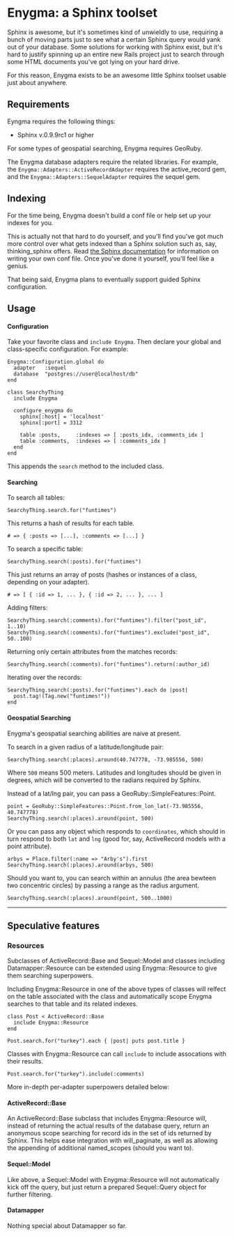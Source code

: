# Enygma: a Sphinx toolset #

Sphinx is awesome, but it's sometimes kind of unwieldly to use, requiring a bunch of moving parts just to see what a certain Sphinx query would yank out of your database. Some solutions for working with Sphinx exist, but it's hard to justify spinning up an entire new Rails project just to search through some HTML documents you've got lying on your hard drive.

For this reason, Enygma exists to be an awesome little Sphinx toolset usable just about anywhere.

## Requirements ##

Eyngma requires the following things:
- Sphinx v.0.9.9rc1 or higher

For some types of geospatial searching, Enygma requires GeoRuby.

The Enygma database adapters require the related libraries. For example, the `Enygma::Adapters::ActiveRecordAdapter` requires the active_record gem, and the `Enygma::Adapters::SequelAdapter` requires the sequel gem.

## Indexing ##

For the time being, Enygma doesn't build a conf file or help set up your indexes for you.

This is actually not that hard to do yourself, and you'll find you've got much more control over what gets indexed than a Sphinx solution such as, say, thinking_sphinx offers. Read [the Sphinx documentation](http://www.sphinxsearch.com/docs/manual-0.9.9.html) for information on writing your own conf file. Once you've done it yourself, you'll feel like a genius.

That being said, Enygma plans to eventually support guided Sphinx configuration.

## Usage ##

#### Configuration ####

Take your favorite class and `include Enygma`. Then declare your global and class-specific configuration. For example:

    Enygma::Configuration.global do
      adapter   :sequel
      database  "postgres://user@localhost/db"
    end

    class SearchyThing
      include Enygma
        
      configure_enygma do
        sphinx[:host] = 'localhost'
        sphinx[:port] = 3312
        
        table :posts,     :indexes => [ :posts_idx, :comments_idx ]
        table :comments,  :indexes => [ :comments_idx ]
      end    
    end

This appends the `search` method to the included class.

#### Searching ####

To search all tables:

    SearchyThing.search.for("funtimes")

This returns a hash of results for each table.

    # => { :posts => [...], :comments => [...] }

To search a specific table:

    SearchyThing.search(:posts).for("funtimes")

This just returns an array of posts (hashes or instances of a class, depending on your adapter).

    # => [ { :id => 1, ... }, { :id => 2, ... }, ... ]

Adding filters:

    SearchyThing.search(:comments).for("funtimes").filter("post_id", 1..10)
    SearchyThing.search(:comments).for("funtimes").exclude("post_id", 50..100)

Returning only certain attributes from the matches records:

    SearchyThing.search(:comments).for("funtimes").return(:author_id)

Iterating over the records:

    SearchyThing.search(:posts).for("funtimes").each do |post|
      post.tag!(Tag.new("funtimes!"))
    end

#### Geospatial Searching ####

Enygma's geospatial searching abilities are naive at present.

To search in a given radius of a latitude/longitude pair:

    SearchyThing.search(:places).around(40.747778, -73.985556, 500)

Where `500` means 500 meters. Latitudes and longitudes should be given in degrees, which will be converted to the radians required by Sphinx.

Instead of a lat/lng pair, you can pass a GeoRuby::SimpleFeatures::Point.

    point = GeoRuby::SimpleFeatures::Point.from_lon_lat(-73.985556, 40.747778)
    SearchyThing.search(:places).around(point, 500)

Or you can pass any object which responds to `coordinates`, which should in turn respond to both `lat` and `lng` (good for, say, ActiveRecord models with a point attribute).

    arbys = Place.filter(:name => "Arby's").first
    SearchyThing.search(:places).around(arbys, 500)

Should you want to, you can search within an annulus (the area bewteen two concentric circles) by passing a range as the radius argument.

    SearchyThing.search(:places).around(point, 500..1000)

***
## Speculative features ##


### Resources ###

Subclasses of ActiveRecord::Base and Sequel::Model and classes including Datamapper::Resource can be extended using Enygma::Resource to give them searching superpowers.

Including Enygma::Resource in one of the above types of classes will relfect on the table associated with the class and automatically scope Enygma searches to that table and its related indexes.

    class Post < ActiveRecord::Base
      include Enygma::Resource
    end
    
    Post.search.for("turkey").each { |post| puts post.title }

Classes with Enygma::Resource can call `include` to include assocations with their results.

    Post.search.for("turkey").include(:comments)

More in-depth per-adapter superpowers detailed below:

#### ActiveRecord::Base ####

An ActiveRecord::Base subclass that includes Enygma::Resource will, instead of returning the actual results of the database query, return an anonymous scope searching for record ids in the set of ids returned by Sphinx. This helps ease integration with will\_paginate, as well as allowing the appending of additional named\_scopes (should you want to).

#### Sequel::Model ####

Like above, a Sequel::Model with Enygma::Resource will not automatically kick off the query, but just return a prepared Sequel::Query object for further filtering.

#### Datamapper ####

Nothing special about Datamapper so far.